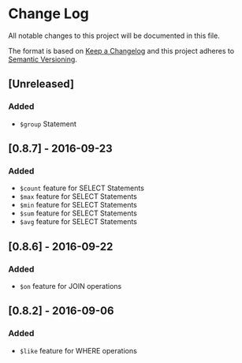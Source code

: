 # Change Log
All notable changes to this project will be documented in this file.


The format is based on [Keep a Changelog](http://keepachangelog.com/) 
and this project adheres to [Semantic Versioning](http://semver.org/).

## [Unreleased]
### Added
 - ``$group`` Statement


## [0.8.7] - 2016-09-23
### Added
 - ``$count`` feature for SELECT Statements
 - ``$max`` feature for SELECT Statements
 - ``$min`` feature for SELECT Statements
 - ``$sum`` feature for SELECT Statements
 - ``$avg`` feature for SELECT Statements

## [0.8.6] - 2016-09-22
### Added
 - ``$on`` feature for JOIN operations

## [0.8.2] - 2016-09-06
### Added
 - ``$like`` feature for WHERE operations
